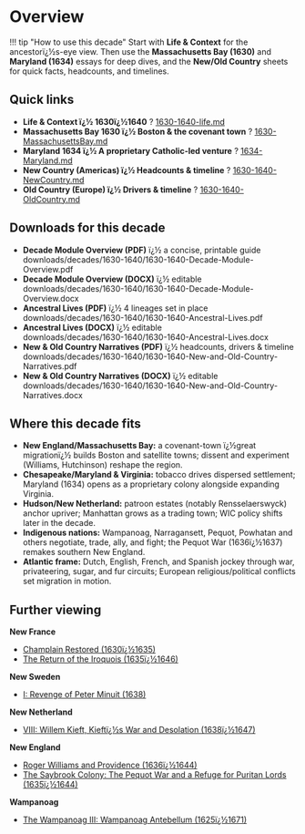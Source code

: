 ﻿# Overview

!!! tip "How to use this decade"
Start with **Life \& Context** for the ancestorï¿½s-eye view. Then use the **Massachusetts Bay (1630)** and **Maryland (1634)** essays for deep dives, and the **New/Old Country** sheets for quick facts, headcounts, and timelines.

## Quick links

* **Life \& Context ï¿½ 1630ï¿½1640** ? [1630-1640-life.md](1630-1640-life.md)
* **Massachusetts Bay 1630 ï¿½ Boston \& the covenant town** ? [1630-MassachusettsBay.md](1630-MassachusettsBay.md)
* **Maryland 1634 ï¿½ A proprietary Catholic-led venture** ? [1634-Maryland.md](1634-Maryland.md)
* **New Country (Americas) ï¿½ Headcounts \& timeline** ? [1630-1640-NewCountry.md](1630-1640-NewCountry.md)
* **Old Country (Europe) ï¿½ Drivers \& timeline** ? [1630-1640-OldCountry.md](1630-1640-OldCountry.md)

## Downloads for this decade

* **Decade Module Overview (PDF)** ï¿½ a concise, printable guide  
  downloads/decades/1630-1640/1630-1640-Decade-Module-Overview.pdf
* **Decade Module Overview (DOCX)** ï¿½ editable  
  downloads/decades/1630-1640/1630-1640-Decade-Module-Overview.docx
* **Ancestral Lives (PDF)** ï¿½ 4 lineages set in place  
  downloads/decades/1630-1640/1630-1640-Ancestral-Lives.pdf
* **Ancestral Lives (DOCX)** ï¿½ editable  
  downloads/decades/1630-1640/1630-1640-Ancestral-Lives.docx
* **New \& Old Country Narratives (PDF)** ï¿½ headcounts, drivers \& timeline  
  downloads/decades/1630-1640/1630-1640-New-and-Old-Country-Narratives.pdf
* **New \& Old Country Narratives (DOCX)** ï¿½ editable  
  downloads/decades/1630-1640/1630-1640-New-and-Old-Country-Narratives.docx

## Where this decade fits

* **New England/Massachusetts Bay:** a covenant-town ï¿½great migrationï¿½ builds Boston and satellite towns; dissent and experiment (Williams, Hutchinson) reshape the region.
* **Chesapeake/Maryland \& Virginia:** tobacco drives dispersed settlement; Maryland (1634) opens as a proprietary colony alongside expanding Virginia.
* **Hudson/New Netherland:** patroon estates (notably Rensselaerswyck) anchor upriver; Manhattan grows as a trading town; WIC policy shifts later in the decade.
* **Indigenous nations:** Wampanoag, Narragansett, Pequot, Powhatan and others negotiate, trade, ally, and fight; the Pequot War (1636ï¿½1637) remakes southern New England.
* **Atlantic frame:** Dutch, English, French, and Spanish jockey through war, privateering, sugar, and fur circuits; European religious/political conflicts set migration in motion.

## Further viewing

**New France**

* [Champlain Restored (1630ï¿½1635)](https://www.youtube.com/watch?v=SRE0JnfDBDU)
* [The Return of the Iroquois (1635ï¿½1646)](https://www.youtube.com/watch?v=Rayn1RbNX4I)

**New Sweden**

* [I: Revenge of Peter Minuit (1638)](https://www.youtube.com/watch?v=jgVObVwrM4U)

**New Netherland**

* [VIII: Willem Kieft, Kieftï¿½s War and Desolation (1638ï¿½1647)](https://www.youtube.com/watch?v=_eBqxp_EEvU)

**New England**

* [Roger Williams and Providence (1636ï¿½1644)](https://www.youtube.com/watch?v=fDRJTnQKFzU)
* [The Saybrook Colony: The Pequot War and a Refuge for Puritan Lords (1635ï¿½1644)](https://www.youtube.com/watch?v=9l0PlNGDFZM)

**Wampanoag**

* [The Wampanoag III: Wampanoag Antebellum (1625ï¿½1671)](https://www.youtube.com/watch?v=NWTqNMCCF74)

